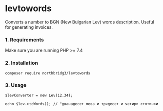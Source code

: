 # levtowords
Converts a number to BGN (New Bulgarian Lev) words description. Useful for generating invoices. 

### 1. Requirements

Make sure you are running PHP >= 7.4

### 2. Installation
 `composer require northbridg3/levtowords`
 
### 3. Usage

`$levConverter = new Lev(12.34);`

`echo $lev->toWords(); // "дванадесет лева и тридесет и четири стотинки`